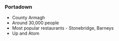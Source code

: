 ### Portadown

- County Armagh
- Around 30,000 people
- Most popular restaurants - Stonebridge, Barneys
- Up and Atom
